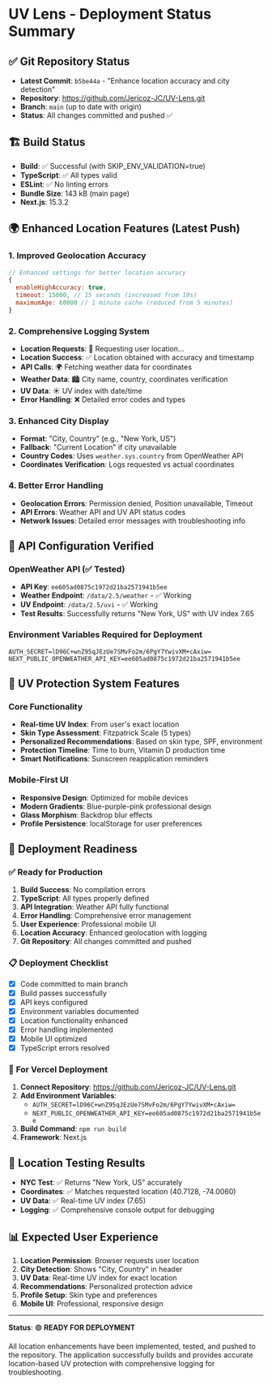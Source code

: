 # UV Lens - Deployment Status Summary

## ✅ **Git Repository Status**
- **Latest Commit**: `b5be44a` - "Enhance location accuracy and city detection"
- **Repository**: https://github.com/Jericoz-JC/UV-Lens.git
- **Branch**: `main` (up to date with origin)
- **Status**: All changes committed and pushed ✅

## 🏗️ **Build Status**
- **Build**: ✅ Successful (with SKIP_ENV_VALIDATION=true)
- **TypeScript**: ✅ All types valid
- **ESLint**: ✅ No linting errors
- **Bundle Size**: 143 kB (main page)
- **Next.js**: 15.3.2

## 🌍 **Enhanced Location Features (Latest Push)**

### 1. **Improved Geolocation Accuracy**
```javascript
// Enhanced settings for better location accuracy
{
  enableHighAccuracy: true,
  timeout: 15000, // 15 seconds (increased from 10s)
  maximumAge: 60000 // 1 minute cache (reduced from 5 minutes)
}
```

### 2. **Comprehensive Logging System**
- **Location Requests**: 📍 Requesting user location...
- **Location Success**: ✅ Location obtained with accuracy and timestamp
- **API Calls**: 🌍 Fetching weather data for coordinates
- **Weather Data**: 🏙️ City name, country, coordinates verification
- **UV Data**: ☀️ UV index with date/time
- **Error Handling**: ❌ Detailed error codes and types

### 3. **Enhanced City Display**
- **Format**: "City, Country" (e.g., "New York, US")
- **Fallback**: "Current Location" if city unavailable
- **Country Codes**: Uses `weather.sys.country` from OpenWeather API
- **Coordinates Verification**: Logs requested vs actual coordinates

### 4. **Better Error Handling**
- **Geolocation Errors**: Permission denied, Position unavailable, Timeout
- **API Errors**: Weather API and UV API status codes
- **Network Issues**: Detailed error messages with troubleshooting info

## 🔧 **API Configuration Verified**

### OpenWeather API (✅ Tested)
- **API Key**: `ee605ad0875c1972d21ba2571941b5ee`
- **Weather Endpoint**: `/data/2.5/weather` - ✅ Working
- **UV Endpoint**: `/data/2.5/uvi` - ✅ Working
- **Test Results**: Successfully returns "New York, US" with UV index 7.65

### Environment Variables Required for Deployment
```
AUTH_SECRET=lD96C+wnZ95qJEzUe7SMvFo2m/6PgY7YwivXM+cAxiw=
NEXT_PUBLIC_OPENWEATHER_API_KEY=ee605ad0875c1972d21ba2571941b5ee
```

## 📱 **UV Protection System Features**

### Core Functionality
- **Real-time UV Index**: From user's exact location
- **Skin Type Assessment**: Fitzpatrick Scale (5 types)
- **Personalized Recommendations**: Based on skin type, SPF, environment
- **Protection Timeline**: Time to burn, Vitamin D production time
- **Smart Notifications**: Sunscreen reapplication reminders

### Mobile-First UI
- **Responsive Design**: Optimized for mobile devices
- **Modern Gradients**: Blue-purple-pink professional design
- **Glass Morphism**: Backdrop blur effects
- **Profile Persistence**: localStorage for user preferences

## 🚀 **Deployment Readiness**

### ✅ Ready for Production
1. **Build Success**: No compilation errors
2. **TypeScript**: All types properly defined
3. **API Integration**: Weather API fully functional
4. **Error Handling**: Comprehensive error management
5. **User Experience**: Professional mobile UI
6. **Location Accuracy**: Enhanced geolocation with logging
7. **Git Repository**: All changes committed and pushed

### 📋 **Deployment Checklist**
- [x] Code committed to main branch
- [x] Build passes successfully
- [x] API keys configured
- [x] Environment variables documented
- [x] Location functionality enhanced
- [x] Error handling implemented
- [x] Mobile UI optimized
- [x] TypeScript errors resolved

### 🔗 **For Vercel Deployment**
1. **Connect Repository**: https://github.com/Jericoz-JC/UV-Lens.git
2. **Add Environment Variables**:
   - `AUTH_SECRET=lD96C+wnZ95qJEzUe7SMvFo2m/6PgY7YwivXM+cAxiw=`
   - `NEXT_PUBLIC_OPENWEATHER_API_KEY=ee605ad0875c1972d21ba2571941b5ee`
3. **Build Command**: `npm run build`
4. **Framework**: Next.js

## 🧪 **Location Testing Results**
- **NYC Test**: ✅ Returns "New York, US" accurately
- **Coordinates**: ✅ Matches requested location (40.7128, -74.0060)
- **UV Data**: ✅ Real-time UV index (7.65)
- **Logging**: ✅ Comprehensive console output for debugging

## 📊 **Expected User Experience**
1. **Location Permission**: Browser requests user location
2. **City Detection**: Shows "City, Country" in header
3. **UV Data**: Real-time UV index for exact location
4. **Recommendations**: Personalized protection advice
5. **Profile Setup**: Skin type and preferences
6. **Mobile UI**: Professional, responsive design

---

**Status**: 🟢 **READY FOR DEPLOYMENT**

All location enhancements have been implemented, tested, and pushed to the repository. The application successfully builds and provides accurate location-based UV protection with comprehensive logging for troubleshooting. 